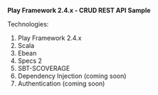 **Play Framework 2.4.x - CRUD REST API Sample**

Technologies:

1. Play Framework 2.4.x
2. Scala
3. Ebean
4. Specs 2
5. SBT-SCOVERAGE
6. Dependency Injection (coming soon)
7. Authentication (coming soon)